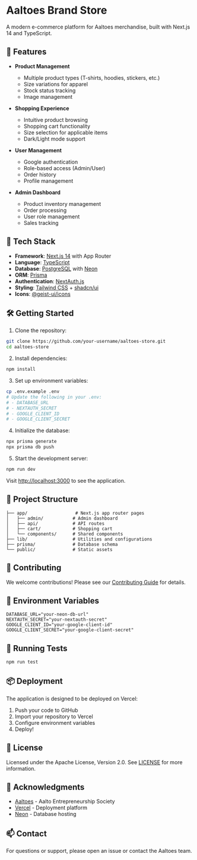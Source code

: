 # Aaltoes Brand Store

A modern e-commerce platform for Aaltoes merchandise, built with Next.js 14 and TypeScript.

## 🌟 Features

- **Product Management**
  - Multiple product types (T-shirts, hoodies, stickers, etc.)
  - Size variations for apparel
  - Stock status tracking
  - Image management

- **Shopping Experience**
  - Intuitive product browsing
  - Shopping cart functionality
  - Size selection for applicable items
  - Dark/Light mode support

- **User Management**
  - Google authentication
  - Role-based access (Admin/User)
  - Order history
  - Profile management

- **Admin Dashboard**
  - Product inventory management
  - Order processing
  - User role management
  - Sales tracking

## 🚀 Tech Stack

- **Framework**: [Next.js 14](https://nextjs.org/) with App Router
- **Language**: [TypeScript](https://www.typescriptlang.org/)
- **Database**: [PostgreSQL](https://www.postgresql.org/) with [Neon](https://neon.tech)
- **ORM**: [Prisma](https://www.prisma.io/)
- **Authentication**: [NextAuth.js](https://next-auth.js.org/)
- **Styling**: [Tailwind CSS](https://tailwindcss.com/) + [shadcn/ui](https://ui.shadcn.com/)
- **Icons**: [@geist-ui/icons](https://github.com/geist-org/icons)

## 🛠️ Getting Started

1. Clone the repository:
```bash
git clone https://github.com/your-username/aaltoes-store.git
cd aaltoes-store
```

2. Install dependencies:
```bash
npm install
```

3. Set up environment variables:
```bash
cp .env.example .env
# Update the following in your .env:
# - DATABASE_URL
# - NEXTAUTH_SECRET
# - GOOGLE_CLIENT_ID
# - GOOGLE_CLIENT_SECRET
```

4. Initialize the database:
```bash
npx prisma generate
npx prisma db push
```

5. Start the development server:
```bash
npm run dev
```

Visit [http://localhost:3000](http://localhost:3000) to see the application.

## 📁 Project Structure

```
├── app/                  # Next.js app router pages
│   ├── admin/           # Admin dashboard
│   ├── api/             # API routes
│   ├── cart/            # Shopping cart
│   └── components/      # Shared components
├── lib/                 # Utilities and configurations
├── prisma/              # Database schema
└── public/              # Static assets
```

## 🤝 Contributing

We welcome contributions! Please see our [Contributing Guide](CONTRIBUTING.md) for details.

## 📝 Environment Variables

```env
DATABASE_URL="your-neon-db-url"
NEXTAUTH_SECRET="your-nextauth-secret"
GOOGLE_CLIENT_ID="your-google-client-id"
GOOGLE_CLIENT_SECRET="your-google-client-secret"
```

## 🧪 Running Tests

```bash
npm run test
```

## 📦 Deployment

The application is designed to be deployed on Vercel:

1. Push your code to GitHub
2. Import your repository to Vercel
3. Configure environment variables
4. Deploy!

## 🔑 License

Licensed under the Apache License, Version 2.0. See [LICENSE](LICENSE) for more information.

## 🙏 Acknowledgments

- [Aaltoes](https://www.aaltoes.com/) - Aalto Entrepreneurship Society
- [Vercel](https://vercel.com) - Deployment platform
- [Neon](https://neon.tech) - Database hosting

## 📫 Contact

For questions or support, please open an issue or contact the Aaltoes team.
